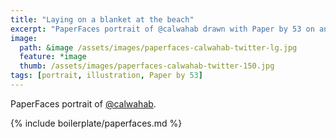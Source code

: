 ```yaml
---
title: "Laying on a blanket at the beach"
excerpt: "PaperFaces portrait of @calwahab drawn with Paper by 53 on an iPad."
image: 
  path: &image /assets/images/paperfaces-calwahab-twitter-lg.jpg 
  feature: *image
  thumb: /assets/images/paperfaces-calwahab-twitter-150.jpg
tags: [portrait, illustration, Paper by 53]
---
```


PaperFaces portrait of [@calwahab](http://twitter.com/calwahab).

{% include boilerplate/paperfaces.md %}